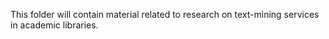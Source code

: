 This folder will contain material related to research on text-mining services in academic libraries.

